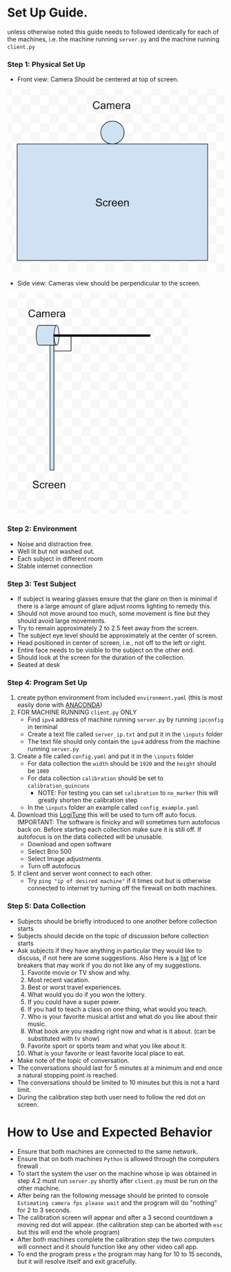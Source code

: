 # Set Up Guide.
unless otherwise noted this guide needs to followed identically for each of the machines, i.e. the machine running `server.py` and the machine running `client.py`

### Step 1: Physical Set Up  
* Front view: Camera Should be centered at top of screen.

![alt text](images/frontview.png)

* Side view: Cameras view should be perpendicular to the screen.

![alt text](images/sideview.png)

### Step 2: Environment  
* Noise and distraction free.
* Well lit but not washed out.
* Each subject in different room
* Stable internet connection

### Step 3: Test Subject
* If subject is wearing glasses ensure that the glare on then is minimal if there is a large amount of glare adjust rooms lighting to remedy this.
* Should not move around too much, some movement is fine but they should avoid large movements.
* Try to remain approximately 2 to 2.5 feet away from the screen.
* The subject eye level should be approximately at the center of screen.
* Head positioned in center of screen, i.e., not off to the left or right.
* Entire face needs to be visible to the subject on the other end.
* Should look at the screen for the duration of the collection.
* Seated at desk


### Step 4: Program Set Up
1) create python environment from included `environment.yaml` (this is most easily done with [ANACONDA](https://www.anaconda.com/))
2) FOR MACHINE RUNNING `client.py` ONLY
   * Find `ipv4` address of machine running `server.py` by running `ipconfig` in terminal
   * Create a text file called `server_ip.txt` and put it in the `\inputs` folder
   * The text file should only contain the `ipv4` address from the machine running `server.py` 
3) Create a file called `config.yaml` and put it in the `\inputs` folder
   * For data collection the `width` should be `1920` and the `height` should be `1080` 
   * For data collection `calibration` should be set to `calibration_quincunx`
     * NOTE: For testing you can set `calibration` to `no_marker` this will greatly shorten the calibration step
   * In the `\inputs` folder an example called `config_example.yaml`
4) Download this [LogiTune](https://www.logitech.com/en-us/video-collaboration/software/logi-tune-software.html) this will be used to turn off auto focus. IMPORTANT: The software is finicky and will sometimes turn autofocus back on. Before starting each collection make sure it is still off. If autofocus is on the data collected will be unusable.
   * Download and open software
   * Select Brio 500
   * Select Image adjustments 
   * Turn off autofocus
5) If client and server wont connect to each other.
   * Try `ping "ip of desired machine"` if it times out but is otherwise connected to internet try turning off the firewall on both machines. 

### Step 5: Data Collection
* Subjects should be briefly introduced to one another before collection starts 
* Subjects should decide on the topic of discussion before collection starts
* Ask subjects if they have anything in particular they would like to discuss, if not here are some suggestions. Also Here is a [list](https://www.mtu.edu/student-leadership/student-orgs/rso-resources/virtual-resources/fun-icebreaking-questions.pdf) of Ice breakers that may work if you do not like any of my suggestions.
  1) Favorite movie or TV show and why. 
  2) Most recent vacation.
  3) Best or worst travel experiences.
  4) What would you do if you won the lottery.
  5) If you could have a super power.
  6) If you had to teach a class on one thing, what would you teach.
  7) Who is your favorite musical artist and what do you like about their music.
  8) What book are you reading right now and what is it about. (can be substituted with tv show)
  9) Favorite sport or sports team and what you like about it.
  10) What is your favorite or least favorite local place to eat.
* Make note of the topic of conversation. 
* The conversations should last for 5 minutes at a minimum and end once a natural stopping point is reached.
* The conversations should be limited to 10 minutes but this is not a hard limit.  
* During the calibration step both user need to follow the red dot on screen.

# How to Use and Expected Behavior
* Ensure that both machines are connected to the same network.
* Ensure that on both machines `Python` is allowed through the computers firewall .
* To start the system the user on the machine whose ip was obtained in step 4.2 must run `server.py` shortly after `client.py` must be run on the other machine.
* After being ran the following message should be printed to console `Estimating camera fps please wait` and the program will do "nothing" for 2 to 3 seconds.
* The calibration screen will appear and after a 3 second countdown a moving red dot will appear. (the calibration step can be aborted with `esc` but this will end the whole program)
* After both machines complete the calibration step the two computers will connect and it should function like any other video call app.
* To end the program press `e` the program may hang for 10 to 15 seconds, but it will resolve itself and exit gracefully.








